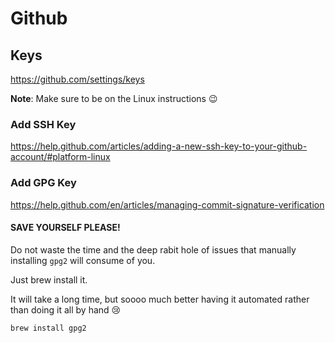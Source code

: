 
# Github

## Keys

<https://github.com/settings/keys>

**Note**: Make sure to be on the Linux instructions 😉

### Add SSH Key

https://help.github.com/articles/adding-a-new-ssh-key-to-your-github-account/#platform-linux

### Add GPG Key

https://help.github.com/en/articles/managing-commit-signature-verification

#### SAVE YOURSELF PLEASE!

Do not waste the time and the deep rabit hole of issues that manually installing `gpg2` will consume of you.

Just brew install it. 

It will take a long time, but soooo much better having it automated rather than doing it all by hand 😢

```bash
brew install gpg2
```
